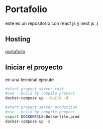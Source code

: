 # Portafolio
este es un repositorio con react js y next js :)
## Hosting
[portafolio](https://alex.chaoticteam.com)
## Iniciar el proyecto 
en una terminal ejecute

```bash
#start proyect server test
#use --build by compile proyect
docker-compose up --build -d
```

```bash
#start proyect server production
#use --build by compile proyect
export DOCKERFILE=Dockerfile.prod
docker-compose up -d
```
